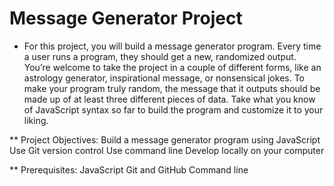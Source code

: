 # Message Generator Project

* For this project, you will build a message generator program. Every time a user runs a program, they should get a new, randomized output. You’re welcome to take the project in a couple of different forms, like an astrology generator, inspirational message, or nonsensical jokes. To make your program truly random, the message that it outputs should be made up of at least three different pieces of data. Take what you know of JavaScript syntax so far to build the program and customize it to your liking.

** Project Objectives:
Build a message generator program using JavaScript
Use Git version control
Use command line
Develop locally on your computer

** Prerequisites:
JavaScript
Git and GitHub
Command line
